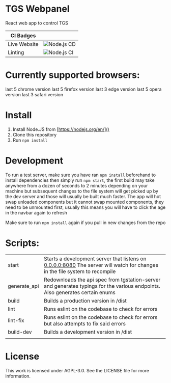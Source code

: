 # TGS Webpanel 

React web app to control TGS

|    CI Badges |                                                                                                             |
|--------------|-------------------------------------------------------------------------------------------------------------|
| Live Website | ![Node.js CD](https://github.com/tgstation/tgstation-server-control-panel/workflows/Node.js%20CD/badge.svg) |
| Linting      | ![Node.js CI](https://github.com/tgstation/tgstation-server-control-panel/workflows/Node.js%20CI/badge.svg) |

# Currently supported browsers:
last 5 chrome version
last 5 firefox version
last 3 edge version
last 5 opera version
last 3 safari version

# Install
1) Install Node.JS from [https://nodejs.org/en/]()
2) Clone this repository
3) Run `npm install`

# Development
To run a test server, make sure you have ran `npm install` beforehand to install dependencies then simply run `npm start`, the first build may take anywhere from a dozen of seconds to 2 minutes depending on your machine but subsequent changes to the file system will get picked up by the dev server and those will usually be built much faster. The app will hot swap unloaded components but it cannot swap mounted components, they need to be unmounted first, usually this means you will have to click the age in the navbar again to refresh

Make sure to run `npm install` again if you pull in new changes from the repo

# Scripts:
|              |                                                                                                                                |
|--------------|--------------------------------------------------------------------------------------------------------------------------------|
| start        | Starts a development server that listens on [0.0.0.0:8080]() The server will watch for changes in the file system to recompile |
| generate_api | Redownloads the api spec from tgstation-server and generates typings for the various endpoints. Also generates certain enums   |
| build        | Builds a production version in /dist                                                                                           |
| lint         | Runs eslint on the codebase to check for errors                                                                                |
| lint-fix     | Runs eslint on the codebase to check for errors but also attempts to fix said errors                                           |
| build-dev    | Builds a development version in /dist                                                                                          |
|              |                                                                                                                                |

# License
This work is licensed under AGPL-3.0. See the LICENSE file for more information.
